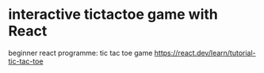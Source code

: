# interactive tictactoe game with React
beginner react programme: tic tac toe game https://react.dev/learn/tutorial-tic-tac-toe
